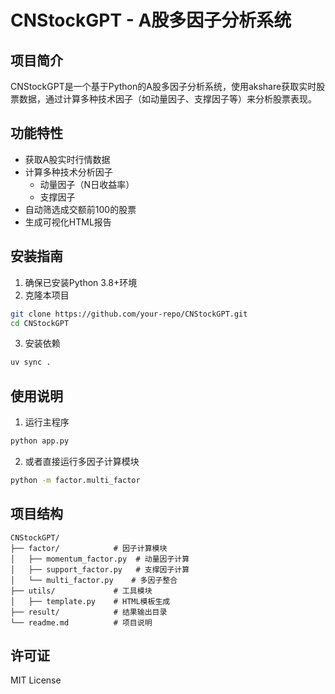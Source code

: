 # CNStockGPT - A股多因子分析系统

## 项目简介
CNStockGPT是一个基于Python的A股多因子分析系统，使用akshare获取实时股票数据，通过计算多种技术因子（如动量因子、支撑因子等）来分析股票表现。

## 功能特性
- 获取A股实时行情数据
- 计算多种技术分析因子
  - 动量因子（N日收益率）
  - 支撑因子
- 自动筛选成交额前100的股票
- 生成可视化HTML报告

## 安装指南
1. 确保已安装Python 3.8+环境
2. 克隆本项目
```bash
git clone https://github.com/your-repo/CNStockGPT.git
cd CNStockGPT
```
3. 安装依赖
```bash
uv sync .
```

## 使用说明
1. 运行主程序
```bash
python app.py
```
2. 或者直接运行多因子计算模块
```bash
python -m factor.multi_factor
```

## 项目结构
```
CNStockGPT/
├── factor/            # 因子计算模块
│   ├── momentum_factor.py  # 动量因子计算
│   ├── support_factor.py   # 支撑因子计算
│   └── multi_factor.py    # 多因子整合
├── utils/             # 工具模块
│   ├── template.py    # HTML模板生成
├── result/            # 结果输出目录
└── readme.md          # 项目说明
```

## 许可证
MIT License